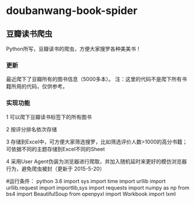 # doubanwang-book-spider
## 豆瓣读书爬虫

Python所写，豆瓣读书的爬虫，方便大家搜罗各种美美书！


### 更新

最近爬下了豆瓣所有的图书信息（5000多本）。 注：这里的代码不是爬下所有书籍所用的代码，仅供参考。


### 实现功能

1 可以爬下豆瓣读书标签下的所有图书 

2 按评分排名依次存储

3 存储到Excel中，可方便大家筛选搜罗，比如筛选评价人数>1000的高分书籍；可依据不同的主题存储到Excel不同的Sheet 

4 采用User Agent伪装为浏览器进行爬取，并加入随机延时来更好的模仿浏览器行为，避免爬虫被封（更新于 2015-5-20）


#运行条件：
python 3.6
import sys
import time
import urllib
import urllib.request
import importlib,sys
import requests
import numpy as np
from bs4 import BeautifulSoup
from openpyxl import Workbook
import lxml







